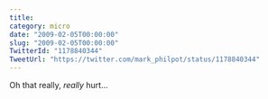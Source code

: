 ```yaml
---
title: 
category: micro
date: "2009-02-05T00:00:00"
slug: "2009-02-05T00:00:00"
TwitterId: "1178840344"
TweetUrl: "https://twitter.com/mark_philpot/status/1178840344"
---
```


Oh that really, _really_ hurt...
